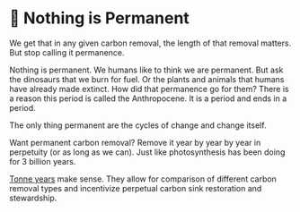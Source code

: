 # 💎 Nothing is Permanent

We get that in any given carbon removal, the length of that removal matters.  But stop calling it permanence.

Nothing is permanent.  We humans like to think we are permanent.  But ask the dinosaurs that we burn for fuel.  Or the plants and animals that humans have already made extinct.  How did that permanence go for them?  There is a reason this period is called the Anthropocene.  It is a period and ends in a period.

The only thing permanent are the cycles of change and change itself.

Want permanent carbon removal?  Remove it year by year by year in perpetuity (or as long as we can).  Just like photosynthesis has been doing for 3 billion years.&#x20;

[Tonne years](../../how/revenue-models/carbon/) make sense.  They allow for comparison of different carbon removal types and incentivize perpetual carbon sink restoration and stewardship.


